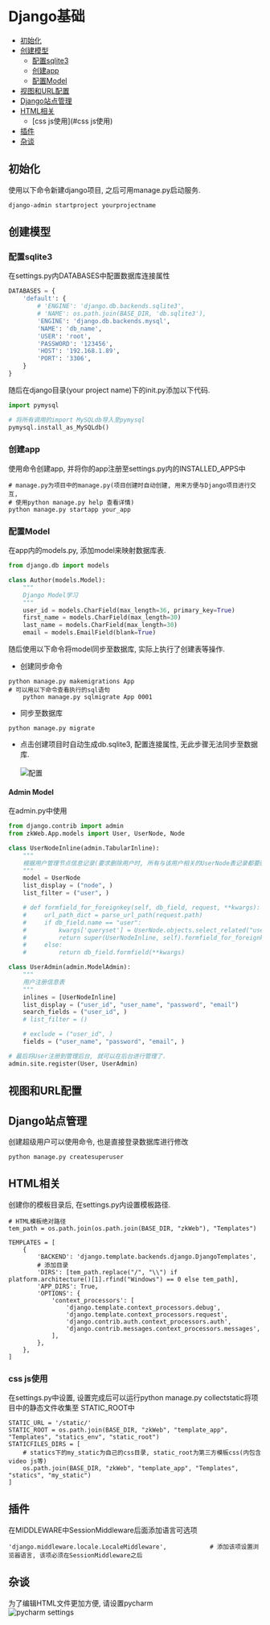 # Django基础

- [初始化](#初始化)
- [创建模型](#创建模型)
    - [配置sqlite3](#配置sqlite3)
    - [创建app](#创建app)
    - [配置Model](#配置Model)
- [视图和URL配置](#视图和URL配置)
- [Django站点管理](#Django站点管理)
- [HTML相关](#HTML相关)
    - [css js使用](#css js使用)
- [插件](#插件)
- [杂谈](#杂谈)

## 初始化

使用以下命令新建django项目, 之后可用manage.py启动服务.
```
django-admin startproject yourprojectname
```

## 创建模型

### 配置sqlite3

在settings.py内DATABASES中配置数据库连接属性
```python
DATABASES = {
    'default': {
        # 'ENGINE': 'django.db.backends.sqlite3',
        # 'NAME': os.path.join(BASE_DIR, 'db.sqlite3'),
        'ENGINE': 'django.db.backends.mysql',
        'NAME': 'db_name',
        'USER': 'root',
        'PASSWORD': '123456',
        'HOST': '192.168.1.89',
        'PORT': '3306',
    }
}
```
随后在django目录(your project name)下的init.py添加以下代码.
```python
import pymysql

# 将所有调用的import MySQLdb导入至pymysql
pymysql.install_as_MySQLdb()
```

### 创建app

使用命令创建app, 并将你的app注册至settings.py内的INSTALLED_APPS中
```
# manage.py为项目中的manage.py(项目创建时自动创建, 用来方便与Django项目进行交互, 
# 使用python manage.py help 查看详情)
python manage.py startapp your_app
```

### 配置Model

在app内的models.py, 添加model来映射数据库表.
```python
from django.db import models

class Author(models.Model):
    """
    Django Model学习
    """
    user_id = models.CharField(max_length=36, primary_key=True)
    first_name = models.CharField(max_length=30)
    last_name = models.CharField(max_length=30)
    email = models.EmailField(blank=True)
```

随后使用以下命令将model同步至数据库, 实际上执行了创建表等操作.
- 创建同步命令
```
python manage.py makemigrations App
# 可以用以下命令查看执行的sql语句
    python manage.py sqlmigrate App 0001
```
- 同步至数据库
```
python manage.py migrate
```
- 点击创建项目时自动生成db.sqlite3, 配置连接属性, 无此步骤无法同步至数据库.</br><br>![配置](picture/sqlite%20cfg.png)</br>

#### Admin Model

在admin.py中使用
```python
from django.contrib import admin
from zkWeb.App.models import User, UserNode, Node

class UserNodeInline(admin.TabularInline):
    """
    根据用户管理节点信息记录(要求删除用户时, 所有与该用户相关的UserNode表记录都要删除掉)
    """
    model = UserNode
    list_display = ("node", )
    list_filter = ("user", )

    # def formfield_for_foreignkey(self, db_field, request, **kwargs):
    #     url_path_dict = parse_url_path(request.path)
    #     if db_field.name == "user":
    #         kwargs['queryset'] = UserNode.objects.select_related("user").filter(user_id=url_path_dict[-2])
    #         return super(UserNodeInline, self).formfield_for_foreignkey(db_field, request, **kwargs)
    #     else:
    #         return db_field.formfield(**kwargs)

class UserAdmin(admin.ModelAdmin):
    """
    用户注册信息表
    """
    inlines = [UserNodeInline]
    list_display = ("user_id", "user_name", "password", "email")        # 需要显示的字段
    search_fields = ("user_id", )                                       # 页面添加查询栏
    # list_filter = ()                                                  # 过滤

    # exclude = ("user_id", )                                           # 排除掉哪些字段可以编辑, 与fields功能相反
    fields = ("user_name", "password", "email", )

# 最后将User注册到管理后台, 就可以在后台进行管理了.
admin.site.register(User, UserAdmin)
```

## 视图和URL配置

## Django站点管理

创建超级用户可以使用命令, 也是直接登录数据库进行修改
```
python manage.py createsuperuser
```

## HTML相关

创建你的模板目录后, 在settings.py内设置模板路径. 
```
# HTML模板绝对路径
tem_path = os.path.join(os.path.join(BASE_DIR, "zkWeb"), "Templates")

TEMPLATES = [
    {
        'BACKEND': 'django.template.backends.django.DjangoTemplates',
        # 添加目录
        'DIRS': [tem_path.replace("/", "\\") if platform.architecture()[1].rfind("Windows") == 0 else tem_path],
        'APP_DIRS': True,
        'OPTIONS': {
            'context_processors': [
                'django.template.context_processors.debug',
                'django.template.context_processors.request',
                'django.contrib.auth.context_processors.auth',
                'django.contrib.messages.context_processors.messages',
            ],
        },
    },
]
```

### css js使用

在settings.py中设置, 设置完成后可以运行python manage.py collectstatic将项目中的静态文件收集至
STATIC_ROOT中
```
STATIC_URL = '/static/'
STATIC_ROOT = os.path.join(BASE_DIR, "zkWeb", "template_app", "Templates", "statics_env", "static_root")
STATICFILES_DIRS = [
    # statics下的my_static为自己的css目录, static_root为第三方模板css(内包含video js等)
    os.path.join(BASE_DIR, "zkWeb", "template_app", "Templates", "statics", "my_static")
]
```

## 插件

在MIDDLEWARE中SessionMiddleware后面添加语言可选项
```
'django.middleware.locale.LocaleMiddleware',            # 添加该项设置浏览器语言, 该项必须在SessionMiddleware之后
```

## 杂谈

为了编辑HTML文件更加方便, 请设置pycharm
<br>![pycharm settings](picture/pycharm%20settings.png)</br>
